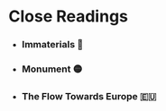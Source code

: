 # Close Readings

- ### Immaterials :signal_strength:	
- ### Monument :yellow_circle:
- ### The Flow Towards Europe :eu:
